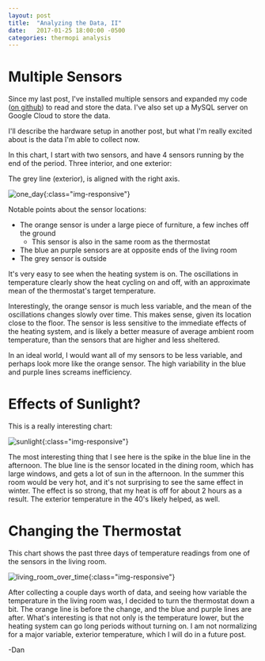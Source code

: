 ```yaml
---
layout: post
title:  "Analyzing the Data, II"
date:   2017-01-25 18:00:00 -0500
categories: thermopi analysis
---
```


# Multiple Sensors

Since my last post, I've installed multiple sensors and expanded my code ([on github](https://github.com/dan-nadler/thermoPi)) to read and store the data. I've 
also set up a MySQL server on Google Cloud to store the data. 

I'll describe the hardware setup in another post, but what I'm really excited about is the data I'm able to collect now.

In this chart, I start with two sensors, and have 4 sensors running by the end of the period. Three interior, and one exterior:

The grey line (exterior), is aligned with the right axis.

![one_day]({{site.url}}/assets/2017-01-25-analyzing-data-ii/one_day.png){:class="img-responsive"}

Notable points about the sensor locations:

* The orange sensor is under a large piece of furniture, a few inches off the ground
    * This sensor is also in the same room as the thermostat
* The blue an purple sensors are at opposite ends of the living room
* The grey sensor is outside

It's very easy to see when the heating system is on. The oscillations in temperature clearly show the heat cycling on and off, with an approximate 
mean of the thermostat's target temperature.

Interestingly, the orange sensor is much less variable, and the mean of the oscillations changes slowly over time. This makes sense, given its location close to the floor. 
The sensor is less sensitive to the immediate effects of the heating system, and is likely a better measure of average ambient room temperature, than the sensors that are higher 
and less sheltered.

In an ideal world, I would want all of my sensors to be less variable, and perhaps look more like the orange sensor. The high variability in the blue and purple lines
screams inefficiency.

# Effects of Sunlight?

This is a really interesting chart:

![sunlight]({{site.url}}/assets/2017-01-25-analyzing-data-ii/sunlight.png){:class="img-responsive"}

The most interesting thing that I see here is the spike in the blue line in the afternoon. The blue line is the sensor located in the dining room, which
has large windows, and gets a lot of sun in the afternoon. In the summer this room would be very hot, and it's not surprising to see the same 
effect in winter. The effect is so strong, that my heat is off for about 2 hours as a result. The exterior temperature in the 40's likely helped, as well.

# Changing the Thermostat

This chart shows the past three days of temperature readings from one of the sensors in the living room.

![living_room_over_time]({{site.url}}/assets/2017-01-25-analyzing-data-ii/living_room_over_time.png){:class="img-responsive"}

After collecting a couple days worth of data, and seeing how variable the temperature in the living room was, I decided to turn the thermostat down a bit. The 
orange line is before the change, and the blue and purple lines are after. What's interesting is that not only is the temperature lower, but the heating system can go long 
periods without turning on. I am not normalizing for a major variable, exterior temperature, which I will do in a future post.


-Dan